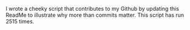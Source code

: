 I wrote a cheeky script that contributes to my Github by updating this ReadMe to illustrate why more than commits matter. This script has run 2515 times.